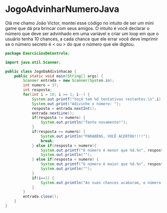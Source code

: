 # JogoAdvinharNumeroJava
Olá me chamo João Victor, montei esse código no intuito de ser um mini game que dá pra brincar com seus amigos. O intuito é você declarar o número que deve ser advinhado em uma variável e criar um loop em que o usuário tenha 10 chances, a cada chance que ele errar você deve imprimir se o número secreto é &lt; ou > do que o número que ele digitou.

```java
package ExerciciosDeControle;

import java.util.Scanner;

public class JogoDaAdivinhacao {
	public static void main(String[] args) {
		Scanner entrada = new Scanner(System.in);
		int numero = 37;
		int resposta;
		for(int i = 10; i >= 1; i--) {
			System.out.printf("Voçê tem %d tentativas restantes.\n",i);
			System.out.print("Adivinhe o número: ");
			resposta = entrada.nextInt();
			entrada.nextLine();
			if(resposta != numero) {
				System.out.println("Tente novamente!");
			}
			if(resposta == numero) {
				System.out.println("PARABÉNS, VOCÊ ACERTOU!!!!");
				break;
			} else if(resposta > numero){
				System.out.printf("O número é menor que %d.%n", resposta);
				System.out.println("");
			} else if(resposta < numero) {
				System.out.printf("O número é maior que %d.%n", resposta);
				System.out.println("");
			}
			if(i==1) {
				System.out.println("As suas chances acabaram, o número era "+ numero);
			}
		}
		entrada.close();
	}
}
```

